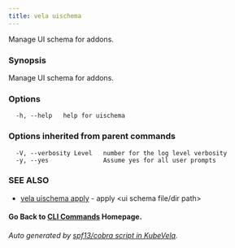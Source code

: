 ```yaml
---
title: vela uischema
---
```


Manage UI schema for addons.

### Synopsis

Manage UI schema for addons.

### Options

```
  -h, --help   help for uischema
```

### Options inherited from parent commands

```
  -V, --verbosity Level   number for the log level verbosity
  -y, --yes               Assume yes for all user prompts
```

### SEE ALSO


* [vela uischema apply](vela_uischema_apply.md)	 - apply <ui schema file/dir path>

#### Go Back to [CLI Commands](vela.md) Homepage.


###### Auto generated by [spf13/cobra script in KubeVela](https://github.com/kubevela/kubevela/tree/master/hack/docgen).
